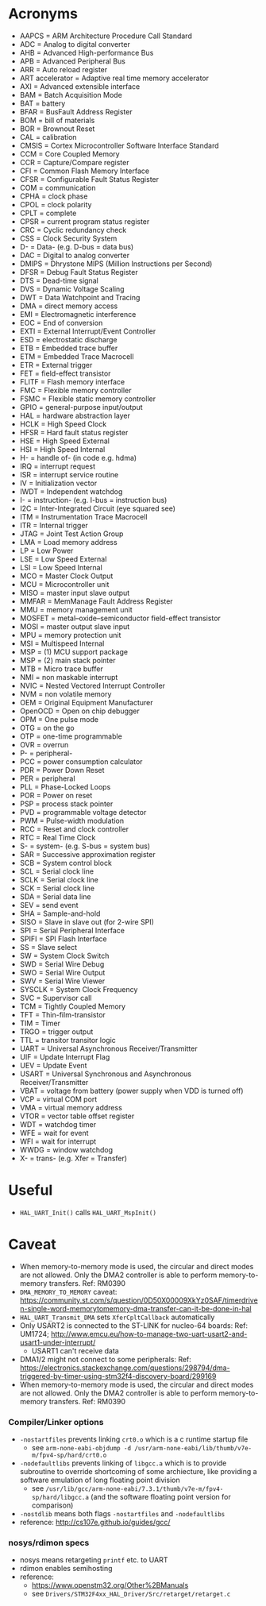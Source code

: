 # Acronyms

- AAPCS = ARM Architecture Procedure Call Standard
- ADC = Analog to digital converter
- AHB = Advanced High-performance Bus
- APB = Advanced Peripheral Bus
- ARR = Auto reload register
- ART accelerator = Adaptive real time memory accelerator
- AXI = Advanced extensible interface
- BAM = Batch Acquisition Mode
- BAT = battery
- BFAR = BusFault Address Register
- BOM = bill of materials
- BOR = Brownout Reset
- CAL = calibration
- CMSIS = Cortex Microcontroller Software Interface Standard
- CCM = Core Coupled Memory 
- CCR = Capture/Compare register
- CFI = Common Flash Memory Interface
- CFSR = Configurable Fault Status Register
- COM = communication
- CPHA = clock phase
- CPOL = clock polarity
- CPLT = complete
- CPSR = current program status register
- CRC = Cyclic redundancy check
- CSS = Clock Security System
- D- = Data- (e.g. D-bus = data bus)
- DAC = Digital to analog converter
- DMIPS = Dhrystone MIPS (Million Instructions per Second)
- DFSR = Debug Fault Status Register
- DTS = Dead-time signal
- DVS = Dynamic Voltage Scaling
- DWT = Data Watchpoint and Tracing
- DMA = direct memory access
- EMI = Electromagnetic interference
- EOC = End of conversion
- EXTI = External Interrupt/Event Controller
- ESD = electrostatic discharge
- ETB = Embedded trace buffer
- ETM = Embedded Trace Macrocell
- ETR = External trigger
- FET = field-effect transistor
- FLITF = Flash memory interface
- FMC = Flexible memory controller
- FSMC = Flexible static memory controller
- GPIO = general-purpose input/output
- HAL = hardware abstraction layer
- HCLK = High Speed Clock
- HFSR = Hard fault status register
- HSE = High Speed External
- HSI = High Speed Internal
- H- = handle of- (in code e.g. hdma)
- IRQ = interrupt request
- ISR = interrupt service routine
- IV = Initialization vector
- IWDT = Independent watchdog
- I- = instruction- (e.g. I-bus = instruction bus)
- I2C = Inter-Integrated Circuit (eye squared see)
- ITM = Instrumentation Trace Macrocell
- ITR = Internal trigger
- JTAG = Joint Test Action Group
- LMA = Load memory address
- LP = Low Power
- LSE = Low Speed External
- LSI = Low Speed Internal
- MCO = Master Clock Output
- MCU = Microcontroller unit
- MISO = master input slave output
- MMFAR = MemManage Fault Address Register
- MMU = memory management unit
- MOSFET = metal–oxide–semiconductor field-effect transistor
- MOSI = master output slave input
- MPU = memory protection unit
- MSI = Multispeed Internal
- MSP = (1) MCU support package
- MSP = (2) main stack pointer
- MTB = Micro trace buffer
- NMI = non maskable interrupt
- NVIC = Nested Vectored Interrupt Controller
- NVM = non volatile memory
- OEM = Original Equipment Manufacturer
- OpenOCD = Open on chip debugger
- OPM = One pulse mode
- OTG = on the go
- OTP = one-time programmable
- OVR = overrun
- P- = peripheral-
- PCC = power consumption calculator
- PDR = Power Down Reset
- PER = peripheral
- PLL = Phase-Locked Loops
- POR = Power on reset
- PSP = process stack pointer
- PVD = programmable voltage detector
- PWM = Pulse-width modulation
- RCC = Reset and clock controller
- RTC = Real Time Clock
- S- = system- (e.g. S-bus = system bus)
- SAR = Successive approximation register
- SCB = System control block
- SCL = Serial clock line
- SCLK = Serial clock line
- SCK = Serial clock line
- SDA = Serial data line
- SEV = send event
- SHA = Sample-and-hold
- SISO = Slave in slave out (for 2-wire SPI)
- SPI = Serial Peripheral Interface
- SPIFI = SPI Flash Interface
- SS = Slave select
- SW = System Clock Switch
- SWD = Serial Wire Debug
- SWO = Serial Wire Output
- SWV = Serial Wire Viewer
- SYSCLK = System Clock Frequency
- SVC = Supervisor call
- TCM = Tightly Coupled Memory
- TFT = Thin-film-transistor
- TIM = Timer
- TRGO = trigger output
- TTL = transitor transitor logic
- UART = Universal Asynchronous Receiver/Transmitter
- UIF = Update Interrupt Flag
- UEV = Update Event
- USART = Universal Synchronous and Asynchronous Receiver/Transmitter
- VBAT = voltage from battery (power supply when VDD is turned off)
- VCP = virtual COM port
- VMA = virtual memory address
- VTOR = vector table offset register
- WDT = watchdog timer
- WFE = wait for event
- WFI = wait for interrupt
- WWDG = window watchdog
- X- = trans- (e.g. Xfer = Transfer)

# Useful
- `HAL_UART_Init()` calls `HAL_UART_MspInit()`

# Caveat
- When memory-to-memory mode is used, the circular and direct modes are not allowed. Only the DMA2 controller is able to perform memory-to-memory transfers. Ref: RM0390
- `DMA_MEMORY_TO_MEMORY` caveat: https://community.st.com/s/question/0D50X00009XkYz0SAF/timerdriven-single-word-memorytomemory-dma-transfer-can-it-be-done-in-hal
- `HAL_UART_Transmit_DMA` sets `XferCpltCallback` automatically
- Only USART2 is connected to the ST-LINK for nucleo-64 boards: Ref: UM1724; http://www.emcu.eu/how-to-manage-two-uart-usart2-and-usart1-under-interrupt/
    - USART1 can't receive data
- DMA1/2 might not connect to some peripherals: Ref: https://electronics.stackexchange.com/questions/298794/dma-triggered-by-timer-using-stm32f4-discovery-board/299169
- When memory-to-memory mode is used, the circular and direct modes are not allowed. Only the DMA2 controller is able to perform memory-to-memory transfers. Ref: RM0390

### Compiler/Linker options
- `-nostartfiles` prevents linking `crt0.o` which is a c runtime startup file
    - see `arm-none-eabi-objdump -d /usr/arm-none-eabi/lib/thumb/v7e-m/fpv4-sp/hard/crt0.o`
- `-nodefaultlibs` prevents linking of `libgcc.a` which is to provide subroutine to override shortcoming of some archiecture, like providing a software emulation of long floating point division
    - see `/usr/lib/gcc/arm-none-eabi/7.3.1/thumb/v7e-m/fpv4-sp/hard/libgcc.a` (and the software floating point version for comparison)
- `-nostdlib` means both flags `-nostartfiles` and `-nodefaultlibs`
- reference: http://cs107e.github.io/guides/gcc/

### nosys/rdimon specs
- nosys means retargeting `printf` etc. to UART
- rdimon enables semihosting
- reference:
    - https://www.openstm32.org/Other%2BManuals
    - see `Drivers/STM32F4xx_HAL_Driver/Src/retarget/retarget.c`


